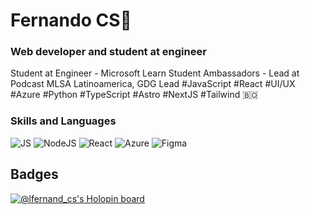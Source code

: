 # Fernando CS🚀
### Web developer and student at engineer
 
Student at Engineer - Microsoft Learn Student Ambassadors - Lead at Podcast MLSA Latinoamerica, GDG Lead #JavaScript #React #UI/UX #Azure #Python #TypeScript #Astro #NextJS #Tailwind  🇧🇴

### Skills and Languages
![JS](https://img.shields.io/badge/JavaScript-F7DF1E?style=for-the-badge&logo=javascript&logoColor=black)
![NodeJS](https://img.shields.io/badge/Node.js-43853D?style=for-the-badge&logo=node.js&logoColor=white)
![React](https://img.shields.io/badge/React-20232A?style=for-the-badge&logo=react&logoColor=61DAFB)
![Azure](https://img.shields.io/badge/Microsoft_Azure-0089D6?style=for-the-badge&logo=microsoft-azure&logoColor=white)
![Figma](https://img.shields.io/badge/figma-%23F24E1E.svg?style=for-the-badge&logo=figma&logoColor=white)

## Badges
[![@lfernand_cs's Holopin board](https://holopin.me/lfernand_cs)](https://holopin.io/@lfernand_cs)



